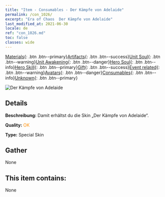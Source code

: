 ```yaml
---
title: "Item - Consumables - Der Kämpfe von Adelaide"
permalink: /con_1026/
excerpt: "Era of Chaos  Der Kämpfe von Adelaide"
last_modified_at: 2021-06-30
locale: de
ref: "con_1026.md"
toc: false
classes: wide
---
```

 [Materials](/ItemsDE/){: .btn .btn--primary}[Artifacts](/ItemsDE/Artifacts/){: .btn .btn--success}[Unit Soul](/ItemsDE/UnitSoul/){: .btn .btn--warning}[Unit Awakening](/ItemsDE/UnitAwakening/){: .btn .btn--danger}[Hero Soul](/ItemsDE/HeroSoul/){: .btn .btn--info}[Hero Skill](/ItemsDE/HeroSkill/){: .btn .btn--primary}[Gift](/ItemsDE/Gift/){: .btn .btn--success}[Event related](/ItemsDE/Events/){: .btn .btn--warning}[Avatars](/ItemsDE/Avatars/){: .btn .btn--danger}[Consumables](/ItemsDE/Consumables/){: .btn .btn--info}[Unknown](/ItemsDE/Unknown/){: .btn .btn--primary}

 ![Der Kämpfe von Adelaide](/images/h/h_Adelaide8.jpg)

## Details
 **Beschreibung:** Damit erhältst du die Skin „Der Kämpfe von Adelaide“.

 **Quality:** <span style="color: #FF8C00">OK</span>

 **Type:** Special Skin

## Gather

  None

## This item contains:

  None


